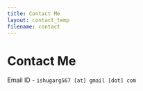 ```yaml
---
title: Contact Me
layout: contact_temp
filename: contact
--- 
```


# Contact Me

Email ID - `ishugarg567 [at] gmail [dot] com`
